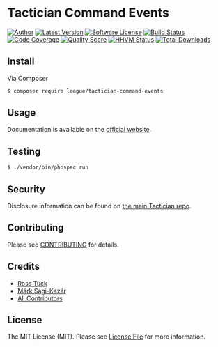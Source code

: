 # Tactician Command Events

[![Author](http://img.shields.io/badge/author-@sagikazarmark-blue.svg?style=flat-square)](https://twitter.com/sagikazarmark)
[![Latest Version](https://img.shields.io/github/release/thephpleague/tactician-command-events.svg?style=flat-square)](https://github.com/thephpleague/tactician-command-events/releases)
[![Software License](https://img.shields.io/badge/license-MIT-brightgreen.svg?style=flat-square)](LICENSE)
[![Build Status](https://img.shields.io/travis/thephpleague/tactician-command-events.svg?style=flat-square)](https://travis-ci.org/thephpleague/tactician-command-events)
[![Code Coverage](https://img.shields.io/scrutinizer/coverage/g/thephpleague/tactician-command-events.svg?style=flat-square)](https://scrutinizer-ci.com/g/thephpleague/tactician-command-events)
[![Quality Score](https://img.shields.io/scrutinizer/g/thephpleague/tactician-command-events.svg?style=flat-square)](https://scrutinizer-ci.com/g/thephpleague/tactician-command-events)
[![HHVM Status](https://img.shields.io/hhvm/league/tactician-command-events.svg?style=flat-square)](http://hhvm.h4cc.de/package/league/tactician-command-events)
[![Total Downloads](https://img.shields.io/packagist/dt/league/tactician-command-events.svg?style=flat-square)](https://packagist.org/packages/league/tactician-command-events)


## Install

Via Composer

``` bash
$ composer require league/tactician-command-events
```


## Usage

Documentation is available on the [official website](http://tactician.thephpleague.com/plugins/command-events/).


## Testing

``` bash
$ ./vendor/bin/phpspec run
```

## Security
Disclosure information can be found on [the main Tactician repo](https://github.com/thephpleague/tactician#security).

## Contributing

Please see [CONTRIBUTING](CONTRIBUTING.md) for details.


## Credits

- [Ross Tuck](https://github.com/rosstuck)
- [Márk Sági-Kazár](https://github.com/sagikazarmark)
- [All Contributors](https://github.com/thephpleague/tactician-command-events/contributors)


## License

The MIT License (MIT). Please see [License File](LICENSE) for more information.
